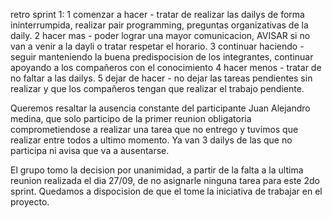 retro sprint 1:
1 comenzar a hacer - tratar de realizar las dailys de forma ininterrumpida, realizar pair programming, preguntas organizativas de la daily.
2 hacer mas - poder lograr una mayor comunicacion, AVISAR si no van a venir a la dayli o tratar respetar el horario.
3 continuar haciendo - seguir manteniendo la buena predispocision de los integrantes, continuar apoyando a los compañeros con el conocimiento
4 hacer menos - tratar de no faltar a las dailys.
5 dejar de hacer - no dejar las tareas pendientes sin realizar y que los compañeros tengan que realizar el trabajo pendiente.

  Queremos resaltar la ausencia constante del participante Juan Alejandro medina, 
que solo participo de la primer reunion obligatoria comprometiendose a realizar una tarea que no entrego y tuvimos que realizar entre todos a ultimo momento. 
Ya van 3 dailys de las que no participa ni avisa que va a ausentarse. 

El grupo tomo la decision por unanimidad, a partir de la falta a la ultima reunion realizada el dia 27/09, de no asignarle ninguna tarea para este 2do sprint.
Quedamos a dispocision de que el tome la iniciativa de trabajar en el proyecto.
